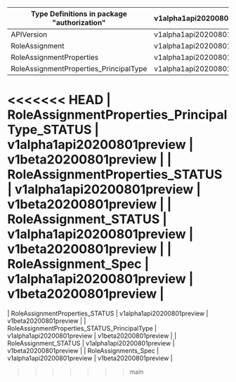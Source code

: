 | Type Definitions in package "authorization"   | v1alpha1api20200801preview | v1beta20200801preview |
|-----------------------------------------------|----------------------------|-----------------------|
| APIVersion                                    | v1alpha1api20200801preview | v1beta20200801preview |
| RoleAssignment                                | v1alpha1api20200801preview | v1beta20200801preview |
| RoleAssignmentProperties                      | v1alpha1api20200801preview | v1beta20200801preview |
| RoleAssignmentProperties_PrincipalType        | v1alpha1api20200801preview | v1beta20200801preview |
<<<<<<< HEAD
| RoleAssignmentProperties_PrincipalType_STATUS | v1alpha1api20200801preview | v1beta20200801preview |
| RoleAssignmentProperties_STATUS               | v1alpha1api20200801preview | v1beta20200801preview |
| RoleAssignment_STATUS                         | v1alpha1api20200801preview | v1beta20200801preview |
| RoleAssignment_Spec                           | v1alpha1api20200801preview | v1beta20200801preview |
=======
| RoleAssignmentProperties_STATUS               | v1alpha1api20200801preview | v1beta20200801preview |
| RoleAssignmentProperties_STATUS_PrincipalType | v1alpha1api20200801preview | v1beta20200801preview |
| RoleAssignment_STATUS                         | v1alpha1api20200801preview | v1beta20200801preview |
| RoleAssignments_Spec                          | v1alpha1api20200801preview | v1beta20200801preview |
>>>>>>> main

